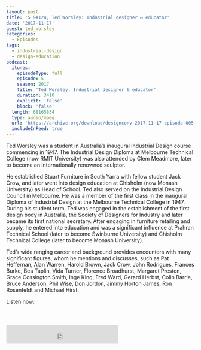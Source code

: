 ```yaml
---
layout: post
title: '5 &#124; Ted Worsley: Industrial designer & educator'
date: '2017-11-17'
guest: ted_worsley
categories:
  - Episodes
tags:
  - industrial-design
  - design-education
podcast:
  itunes:
    episodeType: full
    episode: 5
    season: 2017
    title: 'Ted Worsley: Industrial designer & educator'
    duration: 3410
    explicit: 'false'
    block: 'false'
  length: 68165834
  type: audio/mpeg
  url: 'https://archive.org/download/designconv-2017-11-17-episode-005-ted-worsley/2017-11-17-episode-005-ted-worsley.mp3'
  includeInFeed: true
---
```


Ted Worsley was a student in Australia’s inaugural Industrial Design course
commencing in 1947. The Industrial Design Diploma at Melbourne Technical College
(now RMIT University) was also attended by Clem Meadmore, later to become an
internationally renowned sculptor.

He established Stuart Furniture in South Yarra with fellow student Jack Crow,
and later went into design education at Chisholm (now Monash University) as Head
of School. Ted also served on the Industrial Design Council in Melbourne. He was
a member of the first class in the inaugural Diploma of Industrial Design at the
Melbourne Technical College in 1947. During his student term, Ted was engaged in
the establishment of the first design body in Australia, the Society of
Designers for Industry and later became its first national secretary. After
engaging in furniture retailing and supply, he entered into education and was a
significant influence at Prahran Technical School (later to become Swinburne
University) and Chisholm Technical College (later to become Monash University).

Ted’s wide ranging career and background provides encounters with many
significant figures, whom he mentions and discusses, such as Pat Heffernan, Alan
Warren, Harold Brown, Jack Crow, John Rodrigues, Frances Burke, Bea Taplin, Vida
Turner, Florence Broadhurst, Margaret Preston, Grace Cossington Smith, Inge
King, Fred Ward, Gerard Herbst, Colin Barrie, Bruce Anderson, Phil Wise, Don
Jordon, Jimmy Horton James, Ron Rosenfeldt and Michael Hirst.

Listen now:
<div class="responsive-embed" style="padding-top: 8%;">
  <!--suppress HtmlUnknownAttribute, HtmlDeprecatedAttribute -->
  <iframe src="https://archive.org/embed/designconv-2017-11-17-episode-005-ted-worsley" class="responsive-embed-item" height="50" frameborder="0" webkitallowfullscreen="true" mozallowfullscreen="true" allowfullscreen></iframe>
</div>
